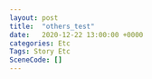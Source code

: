 ```yaml
---
layout: post
title:  "others_test"
date:   2020-12-22 13:00:00 +0000
categories: Etc
Tags: Story Etc
SceneCode: []
---
```

